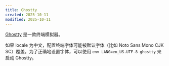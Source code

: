 ```yaml
---
title: Ghostty
created: 2025-10-11
modified: 2025-10-11
---
```


[Ghostty](https://ghostty.org/) 是一款终端模拟器。

如果 locale 为中文，配置终端字体可能被默认字体（比如 Noto Sans Mono CJK SC）覆盖。为了正确地设置字体，可以使用 `env LANG=en_US.UTF-8 ghostty` 来启动 Ghostty。
